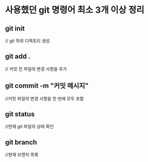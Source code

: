 # 사용했던 git 명령어 최소 3개 이상 정리

## git init 
 // git 하위 디렉토리 생성

 ## git add .
 // 커밋 전 파일의 변경 사항을 추가

 ## git commit -m "커밋 메시지"
 //커밋 파일의 변경 사항을 한 번에 모두 포함

 ## git status
 //현재 git 파일의 상태 확인

 ## git branch
 //현재 브랜치 목록